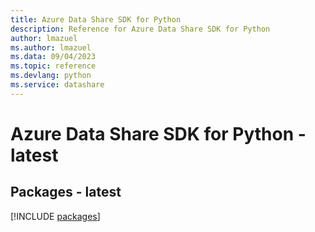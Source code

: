 ```yaml
---
title: Azure Data Share SDK for Python
description: Reference for Azure Data Share SDK for Python
author: lmazuel
ms.author: lmazuel
ms.data: 09/04/2023
ms.topic: reference
ms.devlang: python
ms.service: datashare
---
```

# Azure Data Share SDK for Python - latest
## Packages - latest
[!INCLUDE [packages](data-share-index.md)]